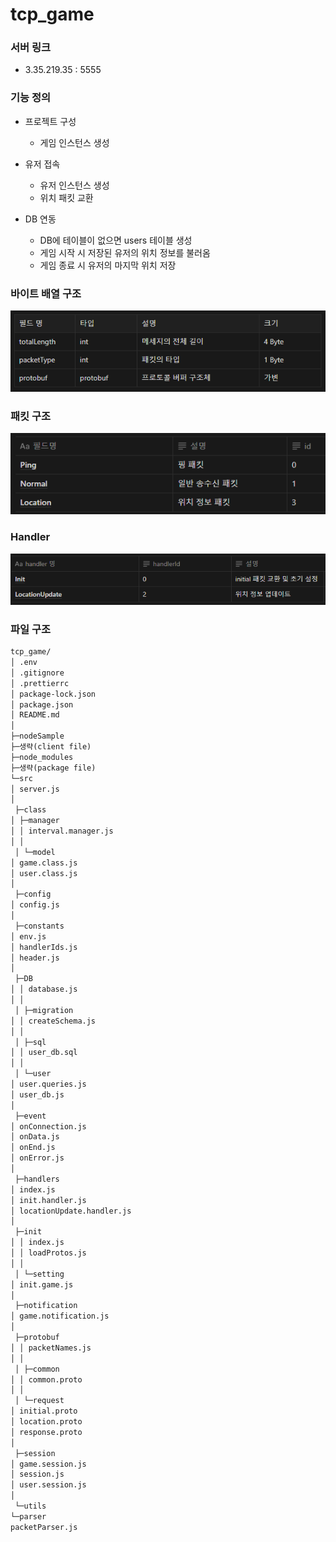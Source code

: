 # tcp_game

### 서버 링크

- 3.35.219.35 : 5555

### 기능 정의

- 프로젝트 구성

  - 게임 인스턴스 생성

- 유저 접속

  - 유저 인스턴스 생성
  - 위치 패킷 교환

- DB 연동
  - DB에 테이블이 없으면 users 테이블 생성
  - 게임 시작 시 저장된 유저의 위치 정보를 불러옴
  - 게임 종료 시 유저의 마지막 위치 저장

### 바이트 배열 구조

![alt text](./readmeAssets/byteArray.png)

### 패킷 구조

![alt text](./readmeAssets/packetType.png)

### Handler

![alt text](./readmeAssets/handler.png)

### 파일 구조

```markdown
tcp_game/
│ .env
│ .gitignore
│ .prettierrc
│ package-lock.json
│ package.json
│ README.md
│  
├─nodeSample
├─생략(client file)
├─node_modules
├─생략(package file)
└─src
│ server.js
│  
 ├─class
│ ├─manager
│ │ interval.manager.js
│ │  
 │ └─model
│ game.class.js
│ user.class.js
│  
 ├─config
│ config.js
│  
 ├─constants
│ env.js
│ handlerIds.js
│ header.js
│  
 ├─DB
│ │ database.js
│ │  
 │ ├─migration
│ │ createSchema.js
│ │  
 │ ├─sql
│ │ user_db.sql
│ │  
 │ └─user
│ user.queries.js
│ user_db.js
│  
 ├─event
│ onConnection.js
│ onData.js
│ onEnd.js
│ onError.js
│  
 ├─handlers
│ index.js
│ init.handler.js
│ locationUpdate.handler.js
│  
 ├─init
│ │ index.js
│ │ loadProtos.js
│ │  
 │ └─setting
│ init.game.js
│  
 ├─notification
│ game.notification.js
│  
 ├─protobuf
│ │ packetNames.js
│ │  
 │ ├─common
│ │ common.proto
│ │  
 │ └─request
│ initial.proto
│ location.proto
│ response.proto
│  
 ├─session
│ game.session.js
│ session.js
│ user.session.js
│  
 └─utils
└─parser
packetParser.js
```
